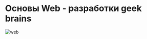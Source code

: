 # Основы Web - разработки geek brains 

![web](https://infocity.tech/wp-content/uploads/2013/06/Web-Developer-2.jpg)
